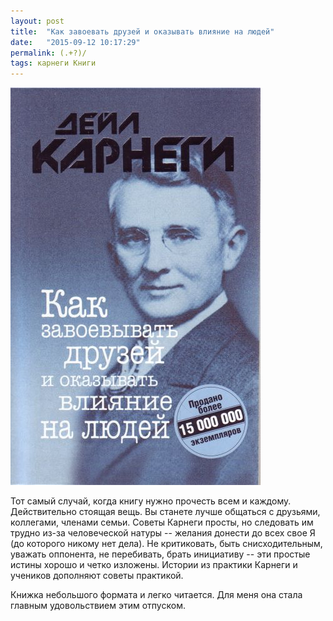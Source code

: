 ```yaml
---
layout: post
title:  "Как завоевать друзей и оказывать влияние на людей"
date:   "2015-09-12 10:17:29"
permalink: (.+?)/
tags: карнеги Книги
---
```


![cover](/assets/static/karnegi.jpg)

Тот самый случай, когда книгу нужно прочесть всем и
каждому. Действительно стоящая вещь. Вы станете лучше общаться с
друзьями, коллегами, членами семьи. Советы Карнеги просты, но
следовать им трудно из-за человеческой натуры -- желания донести до
всех свое Я (до которого никому нет дела). Не критиковать, быть
снисходительным, уважать оппонента, не перебивать, брать инициативу --
эти простые истины хорошо и четко изложены. Истории из практики
Карнеги и учеников дополняют советы практикой.

Книжка небольшого формата и легко читается. Для меня она стала главным
удовольствием этим отпуском.
